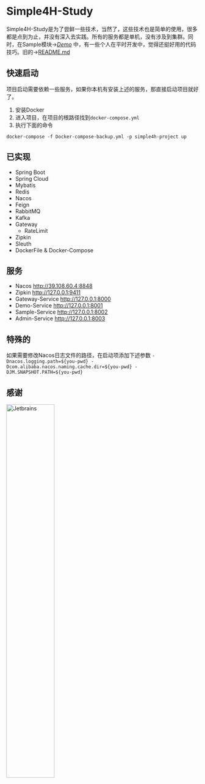 # Simple4H-Study

Simple4H-Study是为了尝鲜一些技术，当然了，这些技术也是简单的使用，很多都是点到为止，并没有深入去实践。所有的服务都是单机，没有涉及到集群。同时，在Sample模块→[*Demo*](https://github.com/simplecxm/simple4h-study/blob/master/sample/src/main/java/com/simple4h/sample/demo/Demo1.java) 中，有一些个人在平时开发中，觉得还挺好用的代码技巧。旧的→[README.md](https://github.com/simplecxm/simple4h-study/blob/master/README_old.md)

## 快速启动

项目启动需要依赖一些服务，如果你本机有安装上述的服务，那直接启动项目就好了。

1. 安装Docker
2. 进入项目，在项目的根路径找到`docker-compose.yml`
3. 执行下面的命令

```docker
docker-compose -f Docker-compose-backup.yml -p simple4h-project up
```

## 已实现

- Spring Boot
- Spring Cloud
- Mybatis
- Redis
- Nacos
- Feign
- RabbitMQ
- Kafka
- Gateway
    - RateLimit
- Zipkin
- Sleuth
- DockerFile & Docker-Compose

## 服务
- Nacos http://39.108.60.4:8848
- Zipkin http://127.0.0.1:9411
- Gateway-Service http://127.0.0.1:8000
- Demo-Service http://127.0.0.1:8001
- Sample-Service http://127.0.0.1:8002
- Admin-Service http://127.0.0.1:8003

## 特殊的
如果需要修改Nacos日志文件的路径，在启动项添加下述参数
`-Dnacos.logging.path=${you-pwd} -Dcom.alibaba.nacos.naming.cache.dir=${you-pwd} -DJM.SNAPSHOT.PATH=${you-pwd}`
## 感谢
<img src="https://raw.githubusercontent.com/simplecxm/simple4h-study/master/file/jetbrains-variant-4.png" width="50%" alt="Jetbrains">